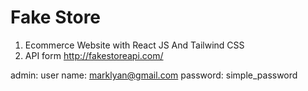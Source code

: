 # Fake Store
1. Ecommerce Website with React JS And Tailwind CSS 
2. API form <http://fakestoreapi.com/>

admin: 
user name: marklyan@gmail.com
password: simple_password
